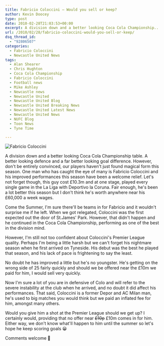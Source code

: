 ```yaml
---
title: Fabricio Coloccini – Would you sell or keep?
author: Kevin Doocey
type: post
date: 2010-02-28T21:03:53+00:00
excerpt: A division down and a better looking Coca Cola Championship..
url: /2010/02/28/fabricio-coloccini-would-you-sell-or-keep/
dsq_thread_id:
  - "92806507"
categories:
  - Fabricio Coloccini
  - Newcastle United News
tags:
  - Alan Shearer
  - Chris Hughton
  - Coca Cola Championship
  - Fabricio Coloccini
  - Football news
  - Mike Ashley
  - Newcastle news
  - Newcastle United
  - Newcastle United Blog
  - Newcastle United Breaking News
  - Newcastle United Latest News
  - Newcastle United News
  - NUFC Blog
  - Toon News
  - Tyne Time

---
```

![Fabricio Coloccini ](https://www.whoateallthepies.tv/horror%20hair%20fabricio%20coloccini.jpg "Colo - Has done well in this division but yet to convince us in Premier League")

A division down and a better looking Coca Cola Championship table. A better looking defence and a far better looking goal difference. However, don't be entirely convinced, our players haven't just found magical form this season. One man who has caught the eye of many is Fabricio Coloccini and his improved performances this season have been a welcome relief. Let's not forget  though, this guy cost £10.3m and at one stage, played every single game in the La Liga with Deportivo la Coruna. Fair enough, he's been a lot better this season but I don't think he's worth anywhere near his £60,000 a week wages.

Come the Summer, I'm sure there'll be teams in for Fabricio and it wouldn't surprise me if he left. When we got relegated, Coloccini was the first expected out the door of St.James' Park. However, that didn't happen and he continued in the Coca Cola Championship, performing as one of the best in the division mind.

However, I'm still not too confident about Coloccini's Premier League quality. Perhaps I'm being a little harsh but we can't forget his nightmare season when he first arrived on Tyneside. His debut was the best he played that season, and his lack of pace is frightening to say the least.

No doubt he has improved a little but he's no youngster. He's getting on the wrong side of 25 fairly quickly and should we be offered near the £10m we paid for him, I would sell very quickly.

Now I'm sure a lot of you are in defensive of Colo and will refer to the severe instability at the club when he arrived, and no doubt it did affect his performances. That said, Coloccini is a former Depor and AC Milan man, he's used to big matches you would think but we paid an inflated fee for him, amongst many others.

Would you give him a shot at the Premier League should we get up? I certainly would, providing that no offer near <span style="text-decoration: line-through;">£10p</span> £10m comes in for him. Either way, we don't know what'll happen to him until the summer so let's hope he keep scoring goals 😀

Comments welcome 🙂
